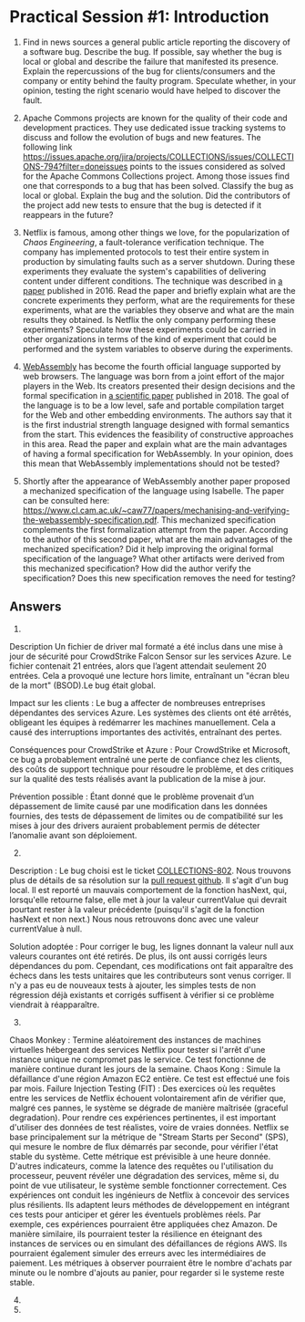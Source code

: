 # Practical Session #1: Introduction

1. Find in news sources a general public article reporting the discovery of a software bug. Describe the bug. If possible, say whether the bug is local or global and describe the failure that manifested its presence. Explain the repercussions of the bug for clients/consumers and the company or entity behind the faulty program. Speculate whether, in your opinion, testing the right scenario would have helped to discover the fault.

2. Apache Commons projects are known for the quality of their code and development practices. They use dedicated issue tracking systems to discuss and follow the evolution of bugs and new features. The following link https://issues.apache.org/jira/projects/COLLECTIONS/issues/COLLECTIONS-794?filter=doneissues points to the issues considered as solved for the Apache Commons Collections project. Among those issues find one that corresponds to a bug that has been solved. Classify the bug as local or global. Explain the bug and the solution. Did the contributors of the project add new tests to ensure that the bug is detected if it reappears in the future?

3. Netflix is famous, among other things we love, for the popularization of *Chaos Engineering*, a fault-tolerance verification technique. The company has implemented protocols to test their entire system in production by simulating faults such as a server shutdown. During these experiments they evaluate the system's capabilities of delivering content under different conditions. The technique was described in [a paper](https://arxiv.org/ftp/arxiv/papers/1702/1702.05843.pdf) published in 2016. Read the paper and briefly explain what are the concrete experiments they perform, what are the requirements for these experiments, what are the variables they observe and what are the main results they obtained. Is Netflix the only company performing these experiments? Speculate how these experiments could be carried in other organizations in terms of the kind of experiment that could be performed and the system variables to observe during the experiments.

4. [WebAssembly](https://webassembly.org/) has become the fourth official language supported by web browsers. The language was born from a joint effort of the major players in the Web. Its creators presented their design decisions and the formal specification in [a scientific paper](https://people.mpi-sws.org/~rossberg/papers/Haas,%20Rossberg,%20Schuff,%20Titzer,%20Gohman,%20Wagner,%20Zakai,%20Bastien,%20Holman%20-%20Bringing%20the%20Web%20up%20to%20Speed%20with%20WebAssembly.pdf) published in 2018. The goal of the language is to be a low level, safe and portable compilation target for the Web and other embedding environments. The authors say that it is the first industrial strength language designed with formal semantics from the start. This evidences the feasibility of constructive approaches in this area. Read the paper and explain what are the main advantages of having a formal specification for WebAssembly. In your opinion, does this mean that WebAssembly implementations should not be tested? 

5.  Shortly after the appearance of WebAssembly another paper proposed a mechanized specification of the language using Isabelle. The paper can be consulted here: https://www.cl.cam.ac.uk/~caw77/papers/mechanising-and-verifying-the-webassembly-specification.pdf. This mechanized specification complements the first formalization attempt from the paper. According to the author of this second paper, what are the main advantages of the mechanized specification? Did it help improving the original formal specification of the language? What other artifacts were derived from this mechanized specification? How did the author verify the specification? Does this new specification removes the need for testing?

## Answers

1.
Description
Un fichier de driver mal formaté a été inclus dans une mise à jour de sécurité pour CrowdStrike Falcon Sensor sur les services Azure. Le fichier contenait 21 entrées, alors que l’agent attendait seulement 20 entrées. Cela a provoqué une lecture hors limite, entraînant un "écran bleu de la mort" (BSOD).Le bug était global.

Impact sur les clients :
Le bug a affecter de nombreuses entreprises dépendantes des services Azure. Les systèmes des clients ont été arrêtés, obligeant les équipes à redémarrer les machines manuellement. Cela a causé des interruptions importantes des activités, entraînant des pertes.

Conséquences pour CrowdStrike et Azure :
Pour CrowdStrike et Microsoft, ce bug a probablement entraîné une perte de confiance chez les clients, des coûts de support technique pour résoudre le problème, et des critiques sur la qualité des tests réalisés avant la publication de la mise à jour.

Prévention possible :
Étant donné que le problème provenait d’un dépassement de limite causé par une modification dans les données fournies, des tests de dépassement de limites ou de compatibilité sur les mises à jour des drivers auraient probablement permis de détecter l’anomalie avant son déploiement.

2.
Description :
Le bug choisi est le ticket [COLLECTIONS-802](https://issues.apache.org/jira/browse/COLLECTIONS-802). Nous trouvons plus de détails de sa résolution sur la [pull request github](https://github.com/apache/commons-collections/pull/300).
Il s'agit d'un bug local. Il est reporté un mauvais comportement
de la fonction hasNext, qui, lorsqu'elle retourne false, elle met à jour la valeur currentValue qui devrait pourtant rester à la valeur précédente (puisqu'il s'agit de la fonction hasNext et non next.) Nous nous retrouvons donc avec une valeur currentValue à null. 

Solution adoptée : 
Pour corriger le bug, les lignes donnant la valeur null aux valeurs courantes ont été retirés. De plus, ils ont aussi corrigés leurs dépendances du pom. Cependant, ces modifications ont fait apparaître des échecs dans les tests unitaires que les contributeurs sont venus corriger. 
Il n'y a pas eu de nouveaux tests à ajouter, les simples tests de non régression déjà existants et corrigés suffisent à vérifier si ce problème viendrait à réapparaître.

3.
Chaos Monkey : Termine aléatoirement des instances de machines virtuelles hébergeant des services Netflix pour tester si l'arrêt d'une instance unique ne compromet pas le service. Ce test fonctionne de manière continue durant les jours de la semaine.
Chaos Kong : Simule la défaillance d'une région Amazon EC2 entière. Ce test est effectué une fois par mois.
Failure Injection Testing (FIT) : Des exercices où les requêtes entre les services de Netflix échouent volontairement afin de vérifier que, malgré ces pannes, le système se dégrade de manière maîtrisée (graceful degradation).
Pour rendre ces expériences pertinentes, il est important d'utiliser des données de test réalistes, voire de vraies données.
Netflix se base principalement sur la métrique de "Stream Starts per Second" (SPS), qui mesure le nombre de flux démarrés par seconde, pour vérifier l'état stable du système. Cette métrique est prévisible à une heure donnée. D'autres indicateurs, comme la latence des requêtes ou l'utilisation du processeur, peuvent révéler une dégradation des services, même si, du point de vue utilisateur, le système semble fonctionner correctement.
Ces expériences ont conduit les ingénieurs de Netflix à concevoir des services plus résilients. Ils adaptent leurs méthodes de développement en intégrant ces tests pour anticiper et gérer les éventuels problèmes réels.
Par exemple, ces expériences pourraient être appliquées chez Amazon. De manière similaire, ils pourraient tester la résilience en éteignant des instances de services ou en simulant des défaillances de régions AWS. Ils pourraient également simuler des erreurs avec les intermédiaires de paiement. Les métriques à observer pourraient être le nombre d'achats par minute ou le nombre d'ajouts au panier, pour regarder si le systeme reste stable.

4.
5.